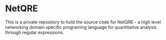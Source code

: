 # NetQRE

This is a private repository to hold the source code for NetQRE - a high level networking domain specific programing language for quantitative analysis through regular expressions.
